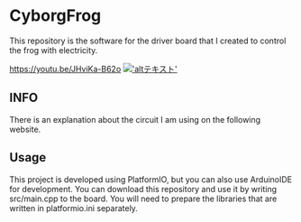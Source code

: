 # CyborgFrog

This repository is the software for the driver board that I created to control the frog with electricity.

https://youtu.be/JHviKa-B62o
[!['altテキスト'](https://github.com/maHidaka/cyborg-frog/assets/50083939/3df27502-172b-4ba7-ab15-23de6b3f3519)](https://youtu.be/JHviKa-B62o)



## INFO
There is an explanation about the circuit I am using on the following website.


## Usage
This project is developed using PlatformIO, but you can also use ArduinoIDE for development.
You can download this repository and use it by writing src/main.cpp to the board.
You will need to prepare the libraries that are written in platformio.ini separately.

